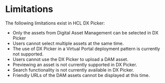 # Limitations

The following limitations exist in HCL DX Picker:

- Only the assets from Digital Asset Management can be selected in DX Picker
- Users cannot select multiple assets at the same time.
- The use of DX Picker in a Virtual Portal deployment pattern is currently not supported. 
- Users cannot use the DX Picker to upload a DAM asset.
- Previewing an asset is not currently supported in DX Picker.
- Search functionality is not currently available in DX Picker.
- Friendly URLs of the DAM assets cannot be displayed at this time.
